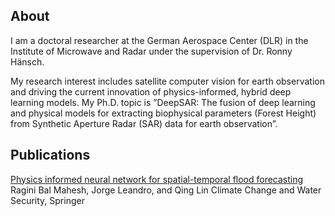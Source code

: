 ## About

I am a doctoral researcher at the German Aerospace Center (DLR) in the Institute of Microwave and Radar under the supervision of Dr. Ronny Hänsch. 

My research interest includes satellite computer vision for earth observation and driving the current innovation of physics-informed, hybrid deep learning models. My Ph.D. topic is ”DeepSAR: The fusion of deep learning and physical models for extracting biophysical parameters (Forest Height) from Synthetic Aperture Radar (SAR) data for earth observation”.

## Publications 
[Physics informed neural network for spatial-temporal flood forecasting](https://www.researchgate.net/profile/J-Leandro/publication/356389462_Physics_Informed_Neural_Network_for_Spatial-Temporal_Flood_Forecasting/links/62273c673c53d31ba4b1430c/Physics-Informed-Neural-Network-for-Spatial-Temporal-Flood-Forecasting.pdf)
Ragini Bal Mahesh, Jorge Leandro, and Qing Lin
Climate Change and Water Security, Springer
